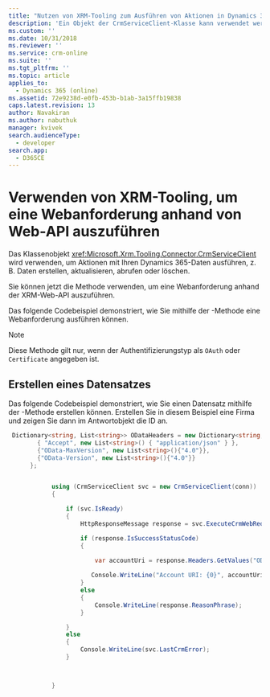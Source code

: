 ```yaml
---
title: "Nutzen von XRM-Tooling zum Ausführen von Aktionen in Dynamics 365 (Entwicklerhandbuch zu Dynamics\_365 Customer Engagement) | MicrosoftDocs"
description: 'Ein Objekt der CrmServiceClient-Klasse kann verwendet werden, um Operationen mit Daten in Dynamics 365 zu erstellen, abzurufen, zu aktualisieren und zu löschen'
ms.custom: ''
ms.date: 10/31/2018
ms.reviewer: ''
ms.service: crm-online
ms.suite: ''
ms.tgt_pltfrm: ''
ms.topic: article
applies_to:
  - Dynamics 365 (online)
ms.assetid: 72e9238d-e0fb-453b-b1ab-3a15ffb19838
caps.latest.revision: 13
author: Navakiran
ms.author: nabuthuk
manager: kvivek
search.audienceType:
  - developer
search.app:
  - D365CE
---
```

# <a name="use-xrm-tooling-to-execute-a-web-request-against-web-api"></a>Verwenden von XRM-Tooling, um eine Webanforderung anhand von Web-API auszuführen

Das Klassenobjekt <xref:Microsoft.Xrm.Tooling.Connector.CrmServiceClient> wird verwenden, um Aktionen mit Ihren Dynamics 365-Daten ausführen, z. B. Daten erstellen, aktualisieren, abrufen oder löschen.

Sie können jetzt die Methode <!--<xref:Microsoft.Xrm.Tooling.Connector.CrmServiceClient>.<xref:Microsoft.Xrm.Tooling.Connector.CrmServiceClient.ExecuteCrmWebRequest>--> verwenden, um eine Webanforderung anhand der XRM-Web-API auszuführen.

Das folgende Codebeispiel demonstriert, wie Sie mithilfe der <!--<xref:Microsoft.Xrm.Tooling.Connector.CrmServiceClient.ExecuteCrmWebRequest>-->-Methode eine Webanforderung ausführen können. 

>[!NOTE]
> Diese Methode gilt nur, wenn der Authentifizierungstyp als `OAuth` oder `Certificate` angegeben ist.

## <a name="create-a-record"></a>Erstellen eines Datensatzes
Das folgende Codebeispiel demonstriert, wie Sie einen Datensatz mithilfe der <!--<xref:Microsoft.Xrm.Tooling.Connector.CrmServiceClient>.<xref:Microsoft.Xrm.Tooling.Connector.CrmServiceClient.ExecuteCrmWebRequest>-->-Methode erstellen können. Erstellen Sie in diesem Beispiel eine Firma und zeigen Sie dann im Antwortobjekt die ID an.  

```csharp
 Dictionary<string, List<string>> ODataHeaders = new Dictionary<string, List<string>>() {
        { "Accept", new List<string>() { "application/json" } },
        {"OData-MaxVersion", new List<string>(){"4.0"}},
        {"OData-Version", new List<string>(){"4.0"}}
      };


            using (CrmServiceClient svc = new CrmServiceClient(conn))
            {

                if (svc.IsReady)
                {
                    HttpResponseMessage response = svc.ExecuteCrmWebRequest(HttpMethod.Get, "accounts?$select=name", "{ \"name\":\"Test Account\"}", ODataHeaders, "application/json");

                    if (response.IsSuccessStatusCode)
                    {
                        
                        var accountUri = response.Headers.GetValues("OData-EntityId").FirstOrDefault();

                       Console.WriteLine("Account URI: {0}", accountUri);
                    }
                    else
                    {
                        Console.WriteLine(response.ReasonPhrase);
                    }

                }
                else
                {
                    Console.WriteLine(svc.LastCrmError);
                }



            }
```

